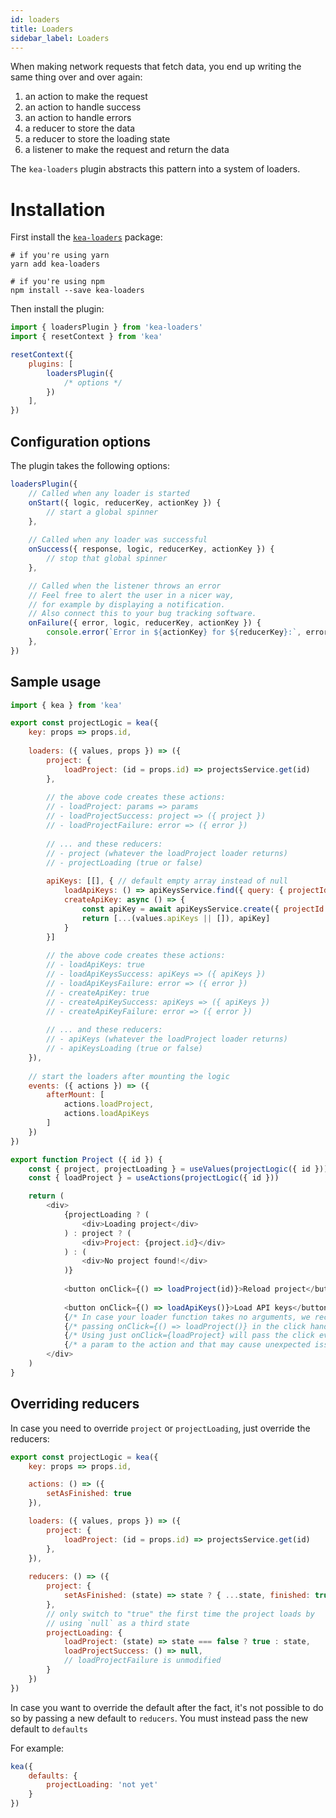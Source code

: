 ```yaml
---
id: loaders
title: Loaders
sidebar_label: Loaders
---
```


When making network requests that fetch data, you end up writing the same thing over and over again:

1. an action to make the request
2. an action to handle success
3. an action to handle errors
4. a reducer to store the data
5. a reducer to store the loading state
6. a listener to make the request and return the data

The `kea-loaders` plugin abstracts this pattern into a system of loaders.

# Installation

First install the [`kea-loaders`](https://github.com/keajs/kea-loaders) package:

```shell
# if you're using yarn
yarn add kea-loaders

# if you're using npm
npm install --save kea-loaders
```

Then install the plugin:

```javascript
import { loadersPlugin } from 'kea-loaders'
import { resetContext } from 'kea'

resetContext({
    plugins: [
        loadersPlugin({
            /* options */
        })
    ],
})
```

## Configuration options

The plugin takes the following options:

```javascript
loadersPlugin({
    // Called when any loader is started
    onStart({ logic, reducerKey, actionKey }) {
        // start a global spinner
    },  
  
    // Called when any loader was successful
    onSuccess({ response, logic, reducerKey, actionKey }) {
        // stop that global spinner
    },  

    // Called when the listener throws an error
    // Feel free to alert the user in a nicer way,
    // for example by displaying a notification.
    // Also connect this to your bug tracking software.
    onFailure({ error, logic, reducerKey, actionKey }) {
        console.error(`Error in ${actionKey} for ${reducerKey}:`, error)
    },
})
```

## Sample usage

```javascript
import { kea } from 'kea'

export const projectLogic = kea({
    key: props => props.id,
    
    loaders: ({ values, props }) => ({
        project: {
            loadProject: (id = props.id) => projectsService.get(id)
        },
        
        // the above code creates these actions:
        // - loadProject: params => params
        // - loadProjectSuccess: project => ({ project })
        // - loadProjectFailure: error => ({ error })
        
        // ... and these reducers:
        // - project (whatever the loadProject loader returns)
        // - projectLoading (true or false)
        
        apiKeys: [[], { // default empty array instead of null
            loadApiKeys: () => apiKeysService.find({ query: { projectId: props.id } }),
            createApiKey: async () => {
                const apiKey = await apiKeysService.create({ projectId: props.id })
                return [...(values.apiKeys || []), apiKey]
            }
        }]
        
        // the above code creates these actions:
        // - loadApiKeys: true
        // - loadApiKeysSuccess: apiKeys => ({ apiKeys })
        // - loadApiKeysFailure: error => ({ error })
        // - createApiKey: true
        // - createApiKeySuccess: apiKeys => ({ apiKeys })
        // - createApiKeyFailure: error => ({ error })
        
        // ... and these reducers:
        // - apiKeys (whatever the loadProject loader returns)
        // - apiKeysLoading (true or false)
    }),
    
    // start the loaders after mounting the logic
    events: ({ actions }) => ({
        afterMount: [
            actions.loadProject,
            actions.loadApiKeys
        ]
    })
})

export function Project ({ id }) {
    const { project, projectLoading } = useValues(projectLogic({ id }))
    const { loadProject } = useActions(projectLogic({ id }))

    return (
        <div>
            {projectLoading ? (
                <div>Loading project</div>
            ) : project ? (
                <div>Project: {project.id}</div>
            ) : (
                <div>No project found!</div>
            )}
            
            <button onClick={() => loadProject(id)}>Reload project</button>
            
            <button onClick={() => loadApiKeys()}>Load API keys</button>
            {/* In case your loader function takes no arguments, we recommend */}
            {/* passing onClick={() => loadProject()} in the click handler.   */}
            {/* Using just onClick={loadProject} will pass the click event as */}
            {/* a param to the action and that may cause unexpected issues... */}
        </div>
    )
}
```

## Overriding reducers

In case you need to override `project` or `projectLoading`, just override the reducers:

```javascript
export const projectLogic = kea({
    key: props => props.id,

    actions: () => ({
        setAsFinished: true
    }),

    loaders: ({ values, props }) => ({
        project: {
            loadProject: (id = props.id) => projectsService.get(id)
        },
    }),
    
    reducers: () => ({
        project: {
            setAsFinished: (state) => state ? { ...state, finished: true } : state
        },
        // only switch to "true" the first time the project loads by
        // using `null` as a third state
        projectLoading: {
            loadProject: (state) => state === false ? true : state,
            loadProjectSuccess: () => null,
            // loadProjectFailure is unmodified
        }
    })
})
```

In case you want to override the default after the fact, it's not possible to do so by passing
a new default to `reducers`. You must instead pass the new default to `defaults`

For example: 

```javascript
kea({
    defaults: { 
        projectLoading: 'not yet' 
    }
})
```
